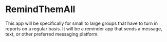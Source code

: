 # RemindThemAll
This app will be specifically for small to large groups that have to turn in reports on a regular basis. It will be a reminder app that sends a message, text, or other preferred messaging platform.  
